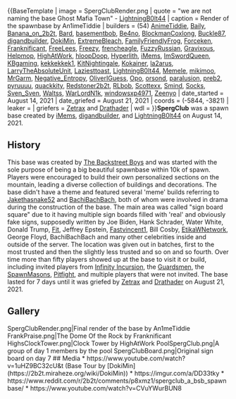 {{BaseTemplate
| image = SpergClubRender.png
| quote = "we are not naming the base Ghost Mafia Town" - [LightningB0lt44](https://2b2t.miraheze.org/wiki/LightningB0lt44)
| caption = Render of the spawnbase by An1imeTiddie
| builders = (54)  [AnimeTiddie](https://2b2t.miraheze.org/wiki/AnimeTiddie), [Baily](https://2b2t.miraheze.org/wiki/Baily), [Banana_on_2b2t](https://2b2t.miraheze.org/wiki/Banana_on_2b2t), [Bard](https://2b2t.miraheze.org/wiki/Bard), [basementbob](https://2b2t.miraheze.org/wiki/basementbob), [Be4no](https://2b2t.miraheze.org/wiki/Be4no), [BlockmanCoxlong](https://2b2t.miraheze.org/wiki/BlockmanCoxlong), [Buckle87](https://2b2t.miraheze.org/wiki/Buckle87), [digandbuilder](https://2b2t.miraheze.org/wiki/digandbuilder), [DokiMin](https://2b2t.miraheze.org/wiki/DokiMin), [ExtremeBleach](https://2b2t.miraheze.org/wiki/ExtremeBleach), [FamilyFriendlyFrog](https://2b2t.miraheze.org/wiki/FamilyFriendlyFrog), [Forceken](https://2b2t.miraheze.org/wiki/Forceken), [Franknificant](https://2b2t.miraheze.org/wiki/Franknificant), [FreeLees](https://2b2t.miraheze.org/wiki/FreeLees), [Freezy](https://2b2t.miraheze.org/wiki/Freezy), [frencheagle](https://2b2t.miraheze.org/wiki/frencheagle), [FuzzyRussian](https://2b2t.miraheze.org/wiki/FuzzyRussian), [Gravixous](https://2b2t.miraheze.org/wiki/Gravixous), [Helpmop](https://2b2t.miraheze.org/wiki/Helpmop), [HighAtWork](https://2b2t.miraheze.org/wiki/HighAtWork), [hloopDoop](https://2b2t.miraheze.org/wiki/hloopDoop), [Hyperlith](https://2b2t.miraheze.org/wiki/Hyperlith), [iMems](https://2b2t.miraheze.org/wiki/iMems), [ImSwordQueen](https://2b2t.miraheze.org/wiki/ImSwordQueen), [KBgaming](https://2b2t.miraheze.org/wiki/KBgaming), [kekkekkek1](https://2b2t.miraheze.org/wiki/kekkekkek1), [KitNightingale](https://2b2t.miraheze.org/wiki/KitNightingale), [Kokainer](https://2b2t.miraheze.org/wiki/Kokainer), [la2arus](https://2b2t.miraheze.org/wiki/la2arus), [LarryTheAbsoluteUnit](https://2b2t.miraheze.org/wiki/LarryTheAbsoluteUnit), [Laziesttoast](https://2b2t.miraheze.org/wiki/Laziesttoast), [LightningB0lt44](https://2b2t.miraheze.org/wiki/LightningB0lt44), [Memele](https://2b2t.miraheze.org/wiki/Memele), [mikimoo](https://2b2t.miraheze.org/wiki/mikimoo), [MrGarm](https://2b2t.miraheze.org/wiki/MrGarm), [Negative_Entropy](https://2b2t.miraheze.org/wiki/Negative_Entropy), [OliverIGuess](https://2b2t.miraheze.org/wiki/OliverIGuess), [Opo](https://2b2t.miraheze.org/wiki/Opo), [orsond](https://2b2t.miraheze.org/wiki/orsond), [paralusion](https://2b2t.miraheze.org/wiki/paralusion), [preb2](https://2b2t.miraheze.org/wiki/preb2), [pyruuuu](https://2b2t.miraheze.org/wiki/pyruuuu), [quackkity](https://2b2t.miraheze.org/wiki/quackkity), [Redstoner2b2t](https://2b2t.miraheze.org/wiki/Redstoner2b2t), [RLbob](https://2b2t.miraheze.org/wiki/RLbob), [Scottexx](https://2b2t.miraheze.org/wiki/Scottexx), [Smind](https://2b2t.miraheze.org/wiki/Smind), [Socks](https://2b2t.miraheze.org/wiki/Socks), [Sven_Sven](https://2b2t.miraheze.org/wiki/Sven_Sven), [Waltss](https://2b2t.miraheze.org/wiki/Waltss), [WarLordN1k](https://2b2t.miraheze.org/wiki/WarLordN1k), [windowsxp4971](https://2b2t.miraheze.org/wiki/windowsxp4971), [Zeenyo](https://2b2t.miraheze.org/wiki/Zeenyo)
| date_started = August 14, 2021
| date_griefed = August 21, 2021
| coords = (-5844, -3821)
| leaker =
| griefers = [Zetrax](https://2b2t.miraheze.org/wiki/Zetrax) and [Drathader](https://2b2t.miraheze.org/wiki/Drathader)
| wdl =
}}**SpergClub** was a spawn base created by [iMems](https://2b2t.miraheze.org/wiki/iMems), [digandbuilder](https://2b2t.miraheze.org/wiki/digandbuilder), and [LightningB0lt44](https://2b2t.miraheze.org/wiki/LightningB0lt44) on August 14, 2021.

## History
This base was created by [The Backstreet Boys](https://2b2t.miraheze.org/wiki/The_Backstreet_Boys) and was started with the sole purpose of being a big beautiful spawnbase within 10k of spawn. Players were encouraged to build their own personalized sections on the mountain, leading a diverse collection of buildings and decorations. The base didn't have a theme and featured several 'meme' builds referring to [Jakethasnake52](https://2b2t.miraheze.org/wiki/Jakethasnake52) and [BachiBachBach](https://2b2t.miraheze.org/wiki/BachiBachBach), both of whom were involved in drama during the construction of the base. The main area was called "sign board square" due to it having multiple sign boards filled with 'real' and obviously fake signs, supposedly written by Joe Biden, Hank Schrader, Water White, Donald Trump, [Fit](https://2b2t.miraheze.org/wiki/Fit), Jeffrey Epstein, [Fastvincent1](https://2b2t.miraheze.org/wiki/Fastvincent1), Bill Cosby, [EtikaWNetwork](https://2b2t.miraheze.org/wiki/EtikaWNetwork), George Floyd, BachiBachBach and many other celebrities inside and outside of the server. The location was given out in batches, first to the most trusted and then the slightly less trusted and so on and so fourth. Over time more than fifty players showed up at the base to visit it or build, including invited players from [Infinity Incursion](https://2b2t.miraheze.org/wiki/Infinity_Incursion), the [Guardsmen](https://2b2t.miraheze.org/wiki/Guardsmen), the [SpawnMasons](https://2b2t.miraheze.org/wiki/SpawnMasons), [Pitfight](https://2b2t.miraheze.org/wiki/Pitfight), and multiple players that were not invited. The base lasted for 7 days until it was griefed by [Zetrax](https://2b2t.miraheze.org/wiki/Zetrax) and [Drathader](https://2b2t.miraheze.org/wiki/Drathader) on August 21, 2021.

## Gallery
<gallery>
SpergClubRender.png|Final render of the base by An1meTiddie
FrankPraise.png|The Dome Of the Rock by Franknificant
HighsClockTower.png|Clock Tower by HighAtWork
PoolSpergClub.png|A group of day 1 members by the pool
SpergClubBoard.png|Original sign board on day 7
</gallery>
## Media
* https://www.youtube.com/watch?v=1uHZ9BC32cU&t (Base Tour by [DokiMin](https://2b2t.miraheze.org/wiki/DokiMin))
* https://imgur.com/a/DD33tky
* https://www.reddit.com/r/2b2t/comments/p8xmz1/spergclub_a_bsb_spawnbase/
* https://www.youtube.com/watch?v=CVuYWurBUN8
